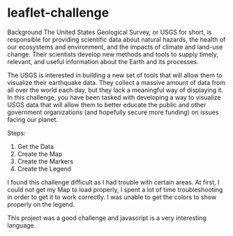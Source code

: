 # leaflet-challenge
Background
The United States Geological Survey, or USGS for short, is responsible for providing scientific data about natural hazards, the health of our ecosystems and environment, and the impacts of climate and land-use change. Their scientists develop new methods and tools to supply timely, relevant, and useful information about the Earth and its processes.

The USGS is interested in building a new set of tools that will allow them to visualize their earthquake data. They collect a massive amount of data from all over the world each day, but they lack a meaningful way of displaying it. In this challenge, you have been tasked with developing a way to visualize USGS data that will allow them to better educate the public and other government organizations (and hopefully secure more funding) on issues facing our planet.

Steps: 
1. Get the Data
2. Create the Map
3. Create the Markers
4. Create the Legend


I found this challenge difficult as I had trouble with certain areas. 
At first, I could not get my Map to load properly, I spent a lot of time troubleshooting in order to get it to work correctly. 
I was unable to get the colors to show properly on the legend. 

This project was a good challenge and javascript is a very interesting language. 
